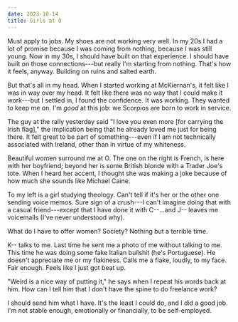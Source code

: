 ```yaml
---
date: 2023-10-14
title: Girls at O
---
```


Must apply to jobs. My shoes are not working very well. In my 20s I had a lot of promise because I was coming from nothing, because I was still young. Now in my 30s, I should have built on that experience. I should have built on those connections---but really I'm starting from nothing. That's how it feels, anyway. Building on ruins and salted earth.

But that's all in my head. When I started working at McKiernan's, it felt like I was in way over my head. It felt like there was no way that I could make it work---but I settled in, I found the confidence. It was working. They wanted to keep me on. I'm *good* at this job: we Scorpios are born to work in service.

The guy at the rally yesterday said "I love you even more [for carrying the Irish flag]," the implication being that he already loved me just for being there. It felt great to be part of something---even if I am not technically associated with Ireland, other than in virtue of my whiteness.

Beautiful women surround me at O. The one on the right is French, is here with her boyfriend; beyond her is some British blonde with a Trader Joe's tote. When I heard her accent, I thought she was making a joke because of how much she sounds like Michael Caine.

To my left is a girl studying theology. Can't tell if it's her or the other one sending voice memos. Sure sign of a crush---I can't imagine doing that with a casual friend---except that I have done it with C--...and J-- leaves me voicemails (I've never understood why).

What do I have to offer women? Society? Nothing but a terrible time.

K-- talks to me. Last time he sent me a photo of me without talking to me. This time he was doing some fake Italian bullshit (he's Portuguese). He doesn't appreciate me or my flakiness. Calls me a flake, loudly, to my face. Fair enough. Feels like I just got beat up.

"Weird is a nice way of putting it," he says when I repeat his words back at him. How can I tell him that I don't have the spine to do freelance work?

I should send him what I have. It's the least I could do, and I did a good job. I'm not stable enough, emotionally or financially, to be self-employed.
